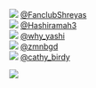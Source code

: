 
 ![](http://pbs.twimg.com/profile_images/1388770269209128962/9pHpWrlu_normal.jpg) [@FanclubShreyas](https://twitter.com/FanclubShreyas)<br>![](http://pbs.twimg.com/profile_images/1375749362924552195/lvAO2p4F_normal.jpg) [@Hashiramah3](https://twitter.com/Hashiramah3)<br>![](http://pbs.twimg.com/profile_images/1388098610462560262/TXqIoPOW_normal.jpg) [@why_yashi](https://twitter.com/why_yashi)<br>![](http://pbs.twimg.com/profile_images/1314664690254000129/cnQyDIOJ_normal.jpg) [@zmnbgd](https://twitter.com/zmnbgd)<br>![](http://pbs.twimg.com/profile_images/1055489379198746632/dB-FEBN7_normal.jpg) [@cathy_birdy](https://twitter.com/cathy_birdy)<br> 

![](https://visitor-badge.laobi.icu/badge?page_id=ponder)
